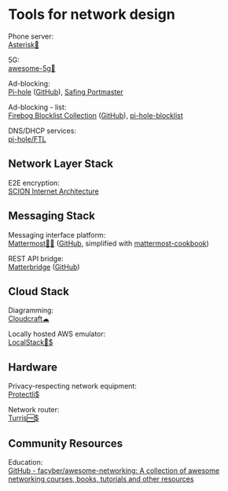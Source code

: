 
# Tools for network design

Phone server:  
[Asterisk💾](https://www.asterisk.org/)

5G:  
[awesome-5g💩](https://github.com/calee0219/awesome-5g)

Ad-blocking:  
[Pi-hole](https://pi-hole.net/) ([GitHub](https://github.com/pi-hole)),
[Safing Portmaster](https://safing.io/)

Ad-blocking - list:  
[Firebog Blocklist Collection](https://firebog.net/) ([GitHub](https://github.com/WaLLy3K/wally3k.github.io)),
[pi-hole-blocklist](https://github.com/zangadoprojets/pi-hole-blocklist)

DNS/DHCP services:  
[pi-hole/FTL](https://github.com/pi-hole/FTL)

## Network Layer Stack

E2E encryption:  
[SCION Internet Architecture](https://scion-architecture.net/)

## Messaging Stack

Messaging interface platform:  
[Mattermost💾🤖](https://mattermost.com/) ([GitHub](https://github.com/mattermost/), simplified with [mattermost-cookbook](https://github.com/ist-dsi/mattermost-cookbook))

REST API bridge:  
[Matterbridge](https://mattermost.com/marketplace/matterbridge/) ([GitHub](https://github.com/42wim/matterbridge))

## Cloud Stack

Diagramming:  
[Cloudcraft☁](https://www.cloudcraft.co/)

Locally hosted AWS emulator:  
[LocalStack💾$](https://localstack.cloud/)

## Hardware

Privacy-respecting network equipment:  
[Protectli$](https://protectli.com/)

Network router:  
[Turris🆓$](https://www.turris.com/)

## Community Resources

Education:  
[GitHub - facyber/awesome-networking: A collection of awesome networking courses, books, tutorials and other resources](https://github.com/facyber/awesome-networking)
